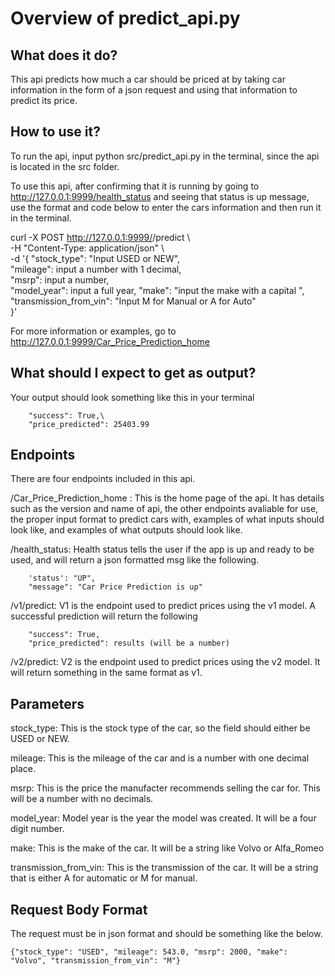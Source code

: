 # Overview of predict_api.py 

## What does it do?
This api predicts how much a car should be priced at by taking car information in the form of a json request and using that information to predict its price.

## How to use it?
To run the api, input python src/predict_api.py in the terminal, since the api is located in the src folder.

To use this api, after confirming that it is running by going to http://127.0.0.1:9999/health_status and seeing that status is up message, use the format and code below to enter the cars information and then run it in the terminal.

curl -X POST http://127.0.0.1:9999/<v1 or v2>/predict \\\
-H "Content-Type: application/json" \\\
-d '{
    "stock_type": "Input USED or NEW",\
    "mileage": input a number with 1 decimal,\
    "msrp": input a number,\
    "model_year": input a full year,
    "make": "input the make with a capital ",\
    "transmission_from_vin": "Input M for Manual or A for Auto"\
}'

For more information or examples, go to 
http://127.0.0.1:9999/Car_Price_Prediction_home

## What should I expect to get as output?
Your output should look something like this in your terminal

        "success": True,\
        "price_predicted": 25403.99

## Endpoints
There are four endpoints included in this api.

/Car_Price_Prediction_home : This is the home page of the api. It has details such as the version and name of api, the other endpoints avaliable for use, the proper input format to predict cars with, examples of what inputs should look like, and examples of what outputs should look like.


/health_status: Health status tells the user if the app is up and ready to be used, and will return a json formatted msg like the following.

        'status': "UP",
        "message": "Car Price Prediction is up"


/v1/predict: V1 is the endpoint used to predict prices using the v1 model. A successful prediction will return the following

        "success": True,
        "price_predicted": results (will be a number)

/v2/predict: V2 is the endpoint used to predict prices using the v2 model. It will return something in the same format as v1.

## Parameters

stock_type: This is the stock type of the car, so the field should either be USED or NEW.

mileage: This is the mileage of the car and is a number with  one decimal place.

msrp: This is the price the manufacter recommends selling the car for. This will be a number with no decimals.

model_year: Model year is the year the model was created. It will be a four digit number.

make: This is the make of the car. It will be a string like Volvo or Alfa_Romeo

transmission_from_vin: This is the transmission of the car. It will be a string that is either A for automatic or M for manual.

## Request Body Format
The request must be in json format and should be something like the below.

    {"stock_type": "USED", "mileage": 543.0, "msrp": 2000, "make": "Volvo", "transmission_from_vin": "M"}